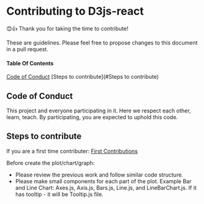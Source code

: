 # Contributing to D3js-react

:blush::+1: Thank you for taking the time to contribute!

These are guidelines. Please feel free to propose changes to this document in a pull request.

#### Table Of Contents

[Code of Conduct](#code-of-conduct)
[Steps to contribute](#Steps to contribute)


## Code of Conduct

This project and everyone participating in it. Here we respect each other, learn, teach. By participating, you are expected to uphold this code. 

## Steps to contribute

If you are a first time contributer: 
[First Contributions](https://github.com/firstcontributions/first-contributions)

Before create the plot/chart/graph:
* Please review the previous work and follow similar code structure.
* Please make small components for each part of the plot. Example Bar and Line Chart: Axes.js, Axis.js, Bars.js, Line.js, and LineBarChart.js. If it has tooltip - it will be Tooltip.js file.

